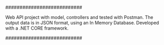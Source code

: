 

###########################

Web API project with model, controllers and tested with Postman. The output data is in JSON format, using an In Memory Database. Developed with a .NET CORE framework.

###########################
